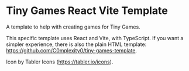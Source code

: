 # Tiny Games React Vite Template

A template to help with creating games for Tiny Games.

This specific template uses React and Vite, with TypeScript. If you want a simpler experience, there is also the plain HTML template: https://github.com/C0mplexity0/tiny-games-template.

Icon by Tabler Icons (https://tabler.io/icons).